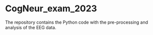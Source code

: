 # CogNeur_exam_2023
The repository contains the Python code with the pre-processing and analysis of the EEG data.
